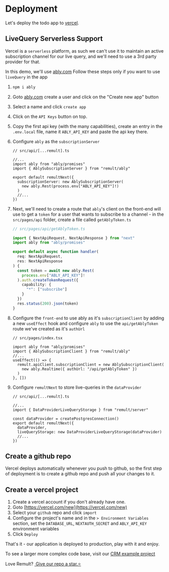 # Deployment

Let's deploy the todo app to [vercel](https://vercel.com/).

## LiveQuery Serverless Support

Vercel is a `serverless` platform, as such we can't use it to maintain an active subscription channel for our live query, and we'll need to use a 3rd party provider for that.

In this demo, we'll use [ably.com](https://ably.com/)
Follow these steps only if you want to use `liveQuery` in the app

1. ```sh
   npm i ably
   ```
2. Goto [ably.com](https://ably.com/) create a user and click on the "Create new app" button
3. Select a name and click `create app`
4. Click on the `API Keys` button on top.
5. Copy the first api key (with the many capabilities), create an entry in the `.env.local` file, name it `ABLY_API_KEY` and paste the api key there.
6. Configure `ably` as the `subscriptionServer`

   ```ts{4-5,8-10}
   // src/api/[...remult].ts

   //...
   import ably from "ably/promises"
   import { AblySubscriptionServer } from "remult/ably"

   export default remultNext({
     subscriptionServer: new AblySubscriptionServer(
       new ably.Rest(process.env["ABLY_API_KEY"]!)
     )
     //...
   })
   ```

7. Next, we'll need to create a route that `ably`'s client on the front-end will use to get a `token` for a user that wants to subscribe to a channel - in the `src/pages/api` folder, create a file called `getAblyToken.ts`

   ```ts
   // src/pages/api/getAblyToken.ts

   import { NextApiRequest, NextApiResponse } from "next"
   import ably from "ably/promises"

   export default async function handler(
     req: NextApiRequest,
     res: NextApiResponse
   ) {
     const token = await new ably.Rest(
       process.env["ABLY_API_KEY"]!
     ).auth.createTokenRequest({
       capability: {
         "*": ["subscribe"]
       }
     })
     res.status(200).json(token)
   }
   ```

8) Configure the `front-end` to use ably as it's `subscriptionClient` by adding a new `useEffect` hook and configure `ably` to use the `api/getAblyToken` route we've created as it's `authUrl`

   ```tsx
   // src/pages/index.tsx

   import ably from "ably/promises"
   import { AblySubscriptionClient } from "remult/ably"
   //...
   useEffect(() => {
     remult.apiClient.subscriptionClient = new AblySubscriptionClient(
       new ably.Realtime({ authUrl: "/api/getAblyToken" })
     )
   }, [])
   ```

9) Configure `remultNext` to store live-queries in the `dataProvider`

   ```ts{4,6,8-9}
   // src/api/[...remult].ts

   //...
   import { DataProviderLiveQueryStorage } from "remult/server"

   const dataProvider = createPostgresConnection()
   export default remultNext({
     dataProvider,
     liveQueryStorage: new DataProviderLiveQueryStorage(dataProvider)
     //...
   })
   ```

## Create a github repo

Vercel deploys automatically whenever you push to github, so the first step of deployment is to create a github repo and push all your changes to it.

## Create a vercel project

1. Create a vercel account if you don't already have one.
2. Goto [https://vercel.com/new](https://vercel.com/new)
3. Select your `github` repo and click `import`
4. Configure the project's name and in the `> Environment Variables` section, set the `DATABASE_URL`, `NEXTAUTH_SECRET` and `ABLY_API_KEY` environment variables
5. Click `Deploy`

That's it - our application is deployed to production, play with it and enjoy.

To see a larger more complex code base, visit our [CRM example project](https://www.github.com/remult/crm-demo)

Love Remult?&nbsp;<a href="https://github.com/remult/remult" target="_blank" rel="noopener"> Give our repo a star.⭐</a>
